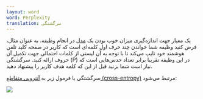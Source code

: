 ```yaml
---
layout: word
word: Perplexity
translation: سرگشتگی
---
```


یک معیار جهت اندازه‌گیری میزان خوب بودن یک [مدل](/M/model) در انجام وظیفه. به عنوان مثال، فرض کنید وظیفه شما خواندن چند حرف اول کلمه‌ای است که کاربر در صفحه کلید تلفن هوشمند خود تایپ می‌کند تا با توجه به آن لیستی از کلمات احتمالی جهت تکمیل آن حروف ارائه کنید. سرگشتگی (P) در این وظیفه تقریبا برابر تعداد حدس‌هایی است که نیاز است شما بزنید قبل از این که کلمه هدف کاربر را پیشنهاد دهید.

سرگشتگی با فرمول زیر به [آنتروپی متقاطع (cross-entropy)](/C/cross-entropy) مرتبط می‌شود:

![](/assets/img/screenshot-from-2021-06-22-01-58-36.png)
